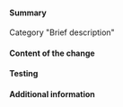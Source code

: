 <!-- HOW TO USE: Under each "#### Heading" below, enter information relevant to your pull request.
Comment blocks, surrounded with <!–– and ––>, won't be visible in the actual post.
Once a PR is submitted automated test and stylistic requirements will be performed on PR's changes
to see the results or in case any check fails see the checks' details section. -->

#### Summary
Category "Brief description"
<!-- This section should consist of exactly one line, edit the one above.
Available categories are: Ultica, Ultica-iso, Chibi-Ultica,NeoDays, RetroDays, HitButton, NeoDays, MSX, BLB, Chesthole, MD, HM, Smap, Infrastructure.-->

#### Content of the change

<!-- Explain what does this pull request contain. -->

#### Testing

<!-- If applicable include screenshots of the sprites in game.
For non-sprite contribution explain what you did to verify your changes are correct and how others can verify them.-->

#### Additional information
